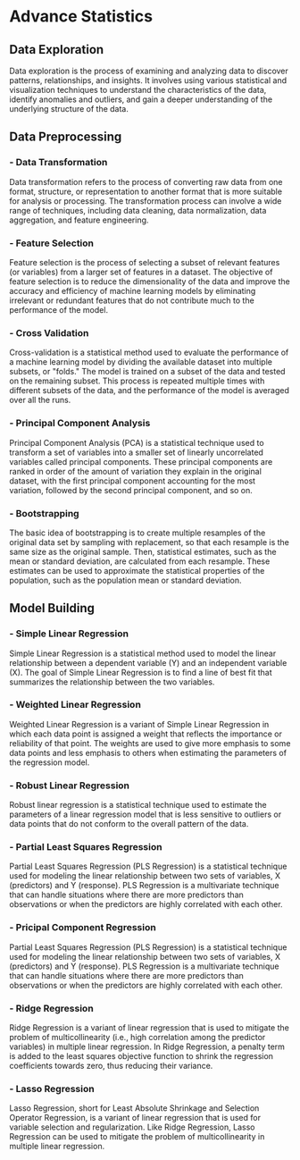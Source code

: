 # Advance Statistics

## Data Exploration
Data exploration is the process of examining and analyzing data to discover patterns, relationships, and insights. It involves using various statistical and visualization techniques to understand the characteristics of the data, identify anomalies and outliers, and gain a deeper understanding of the underlying structure of the data.

## Data Preprocessing
### - Data Transformation
Data transformation refers to the process of converting raw data from one format, structure, or representation to another format that is more suitable for analysis or processing. The transformation process can involve a wide range of techniques, including data cleaning, data normalization, data aggregation, and feature engineering.

### - Feature Selection
Feature selection is the process of selecting a subset of relevant features (or variables) from a larger set of features in a dataset. The objective of feature selection is to reduce the dimensionality of the data and improve the accuracy and efficiency of machine learning models by eliminating irrelevant or redundant features that do not contribute much to the performance of the model.

### - Cross Validation
Cross-validation is a statistical method used to evaluate the performance of a machine learning model by dividing the available dataset into multiple subsets, or "folds." The model is trained on a subset of the data and tested on the remaining subset. This process is repeated multiple times with different subsets of the data, and the performance of the model is averaged over all the runs.

### - Principal Component Analysis
Principal Component Analysis (PCA) is a statistical technique used to transform a set of variables into a smaller set of linearly uncorrelated variables called principal components. These principal components are ranked in order of the amount of variation they explain in the original dataset, with the first principal component accounting for the most variation, followed by the second principal component, and so on.

### - Bootstrapping
The basic idea of bootstrapping is to create multiple resamples of the original data set by sampling with replacement, so that each resample is the same size as the original sample. Then, statistical estimates, such as the mean or standard deviation, are calculated from each resample. These estimates can be used to approximate the statistical properties of the population, such as the population mean or standard deviation.

## Model Building
### - Simple Linear Regression
Simple Linear Regression is a statistical method used to model the linear relationship between a dependent variable (Y) and an independent variable (X). The goal of Simple Linear Regression is to find a line of best fit that summarizes the relationship between the two variables.

### - Weighted Linear Regression
Weighted Linear Regression is a variant of Simple Linear Regression in which each data point is assigned a weight that reflects the importance or reliability of that point. The weights are used to give more emphasis to some data points and less emphasis to others when estimating the parameters of the regression model.

### - Robust Linear Regression
Robust linear regression is a statistical technique used to estimate the parameters of a linear regression model that is less sensitive to outliers or data points that do not conform to the overall pattern of the data.

### - Partial Least Squares Regression
Partial Least Squares Regression (PLS Regression) is a statistical technique used for modeling the linear relationship between two sets of variables, X (predictors) and Y (response). PLS Regression is a multivariate technique that can handle situations where there are more predictors than observations or when the predictors are highly correlated with each other.

### - Pricipal Component Regression
Partial Least Squares Regression (PLS Regression) is a statistical technique used for modeling the linear relationship between two sets of variables, X (predictors) and Y (response). PLS Regression is a multivariate technique that can handle situations where there are more predictors than observations or when the predictors are highly correlated with each other.

### - Ridge Regression
Ridge Regression is a variant of linear regression that is used to mitigate the problem of multicollinearity (i.e., high correlation among the predictor variables) in multiple linear regression. In Ridge Regression, a penalty term is added to the least squares objective function to shrink the regression coefficients towards zero, thus reducing their variance.

### - Lasso Regression
Lasso Regression, short for Least Absolute Shrinkage and Selection Operator Regression, is a variant of linear regression that is used for variable selection and regularization. Like Ridge Regression, Lasso Regression can be used to mitigate the problem of multicollinearity in multiple linear regression.
